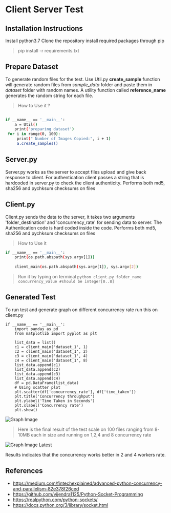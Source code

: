 # Client Server Test

## Installation Instructions 
Install python3.7 
Clone the repository 
install required packages through pip
> pip install -r requirements.txt


## Prepare Dataset
To generate random files for the test. Use Util.py 
**create_sample** function will generate random files from *sample_data* folder and paste them in *dataset* folder with random names. A utility function called **reference_name** generates the random string for each file. 
> How to Use it ? 
```sh
  
if __name__ == '__main__':  
    a = Util()  
    print('preparing dataset')  
 for i in range(0, 100): 
     print(" Number of Images Copied:", i + 1) 
     a.create_samples()
```
## Server.py

Server.py works as the server to accept files upload and give back response to client. For authentication client passes a string that is hardcoded in server.py to check the client authenticity. 
Performs both md5, sha256 and pychksum checksums on files

## Client.py
Client.py sends the data to the server, it takes two arguments 'folder_destination' and 'concurrency_rate' for sending data to server. The Authentication code is hard coded inside the code. 
Performs both md5, sha256 and pychksum checksums on files
>How to Use it  
```sh
if __name__ == '__main__':  
    print(os.path.abspath(sys.argv[1]))  
  
    client_main(os.path.abspath(sys.argv[1]), sys.argv[2])
```
> Run it by typing on terminal 
``` python client.py folder_name concurrency_value #should be integer[0..8] ```


## Generated Test
To run test and generate graph on different concurrency rate run this on client.py 
```
if __name__ == '__main__': 
	import pandas as pd  
	from matplotlib import pyplot as plt  
  
	list_data = list()  
	c1 = client_main('dataset_1', 1)  
	c2 = client_main('dataset_1', 2)  
	c3 = client_main('dataset_1', 4)  
	c4 = client_main('dataset_1', 8)  
	list_data.append(c1)  
	list_data.append(c2)  
	list_data.append(c3)  
	list_data.append(c4)  
	df = pd.DataFrame(list_data)  
	# Using scatter plot  
	plt.scatter(df['concurrency_rate'], df['time_taken'])  
	plt.title('Concurrency throughput')  
	plt.ylabel('Time Taken in Seconds')  
	plt.xlabel('Concurrency rate')  
	plt.show()
```

![Graph Image](https://github.com/jahanxb/client-server/blob/master/concurrency_graph_with_delay.png?raw=true)

>Here is the final result of the test scale on 100 files ranging from 8-10MB each in size 
>and running on 1,2,4 and 8 concurrency rate

![Graph Image Latest](https://github.com/jahanxb/client-server/blob/master/concurrency_graph_full.png?raw=true)

Results indicates that the concurrency works better in 2 and 4 workers rate. 
## References

 - https://medium.com/fintechexplained/advanced-python-concurrency-and-parallelism-82e378f26ced
 - https://github.com/vijendra1125/Python-Socket-Programming
 - https://realpython.com/python-sockets/
 - https://docs.python.org/3/library/socket.html

